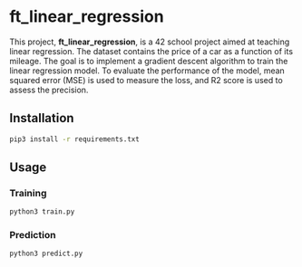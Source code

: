 # ft_linear_regression

This project, **ft_linear_regression**, is a 42 school project aimed at teaching linear regression. The dataset contains the price of a car as a function of its mileage. The goal is to implement a gradient descent algorithm to train the linear regression model. To evaluate the performance of the model, mean squared error (MSE) is used to measure the loss, and R2 score is used to assess the precision.

## Installation

```bash
pip3 install -r requirements.txt
```

## Usage

### Training

```bash
python3 train.py
```

### Prediction

```bash
python3 predict.py
```
